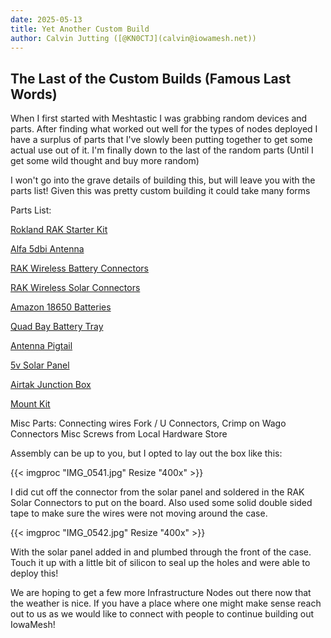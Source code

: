 ```yaml
---
date: 2025-05-13
title: Yet Another Custom Build
author: Calvin Jutting ([@KN0CTJ](calvin@iowamesh.net))
---
```


## The Last of the Custom Builds (Famous Last Words)

When I first started with Meshtastic I was grabbing random devices and parts.  After finding what worked out well for the  types of nodes deployed I have a surplus of parts that I've slowly been putting together to get some actual use out of it. I'm finally down to the last of the random parts (Until I get some wild thought and buy more random)

I won't go into the grave details of building this, but will leave you with the parts list! Given this was pretty custom building it could take many forms


Parts List:

[Rokland RAK Starter Kit](https://store.rokland.com/collections/rakwireless-products/products/rak-wireless-wisblock-meshtastic-starter-kit)

[Alfa 5dbi Antenna](https://store.rokland.com/collections/all-helium-antennnas/products/alfa-aoa-915-5acm-5-dbi-omni-outdoor-915mhz-802-11ah-mini-antenna-for-lora-halow-application)

[RAK Wireless Battery Connectors](https://store.rokland.com/products/rak-wireless-battery-connector-cables-battery-wires-5pcs-for-pid-910115?variant=40623539126355)

[RAK Wireless Solar Connectors](https://store.rokland.com/products/rak-wireless-solar-connector-cables-solar-wires-5pcs-pid-910116?variant=40625194074195)

[Amazon 18650 Batteries](https://a.co/d/8kIsQjB)

[Quad Bay Battery Tray](https://a.co/d/gG23gRd)

[Antenna Pigtail](https://a.co/d/eKB9U3i)

[5v Solar Panel](https://a.co/d/dzrw9gv)

[Airtak Junction Box](https://a.co/d/24EruJo)

[Mount Kit](https://a.co/d/5N3LKsk)

Misc Parts:
Connecting wires
Fork / U Connectors, Crimp on
Wago Connectors
Misc Screws from Local Hardware Store

Assembly can be up to you, but I opted to lay out the box like this:

{{< imgproc "IMG_0541.jpg" Resize "400x" >}}

I did cut off the connector from the solar panel and soldered in the RAK Solar Connectors to put on the board. Also used some solid double sided tape to make sure the wires were not moving around the case.

{{< imgproc "IMG_0542.jpg" Resize "400x" >}}

With the solar panel added in and plumbed through the front of the case. Touch it up with a little bit of silicon to seal up the holes and were able to deploy this!

We are hoping to get a few more Infrastructure Nodes out there now that the weather is nice. If you have a place where one might make sense reach out to us as we would like to connect with people to continue building out IowaMesh!
